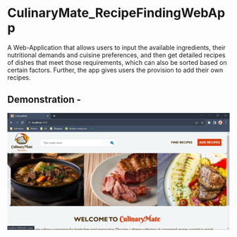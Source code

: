 # CulinaryMate_RecipeFindingWebApp
A Web-Application that allows users to input the available ingredients, their nutritional demands and cuisine preferences, and then get detailed recipes of dishes that meet those requirements, which can also be sorted based on certain factors. Further, the app gives users the provision to add their own recipes.

## Demonstration - 
<img src="/screenshots/Home Page.png" alt="" width="750"><br><br>
